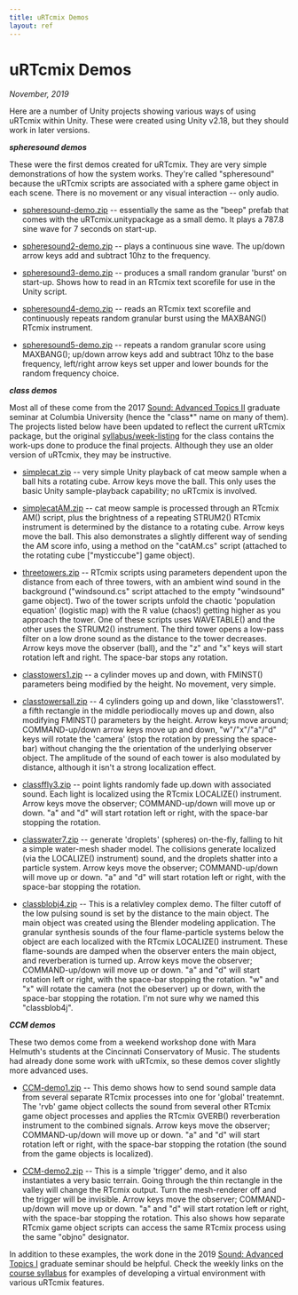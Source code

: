 ```yaml
---
title: uRTcmix Demos
layout: ref
---
```


# uRTcmix Demos

*November, 2019*  
  
Here are a number of Unity projects showing various ways of using
uRTcmix within Unity. These were created using Unity v2.18, but they
should work in later versions.  
  
  
***spheresound demos***  
  
These were the first demos created for uRTcmix. They are very simple
demonstrations of how the system works. They're called "spheresound"
because the uRTcmix scripts are associated with a sphere game object in
each scene. There is no movement or any visual interaction -- only
audio.  
  

- [spheresound-demo.zip](demos/spheresound-demo.zip) -- essentially the
  same as the "beep" prefab that comes with the uRTcmix.unitypackage as
  a small demo. It plays a 787.8 sine wave for 7 seconds on start-up.  
    
- [spheresound2-demo.zip](demos/spheresound2-demo.zip) -- plays a
  continuous sine wave. The up/down arrow keys add and subtract 10hz to
  the frequency.  
    
- [spheresound3-demo.zip](demos/spheresound3-demo.zip) -- produces a
  small random granular 'burst' on start-up. Shows how to read in an
  RTcmix text scorefile for use in the Unity script.  
    
- [spheresound4-demo.zip](demos/spheresound4-demo.zip) -- reads an
  RTcmix text scorefile and continuously repeats random granular burst
  using the MAXBANG() RTcmix instrument.  
    
- [spheresound5-demo.zip](demos/spheresound5-demo.zip) -- repeats a
  random granular score using MAXBANG(); up/down arrow keys add and
  subtract 10hz to the base frequency, left/right arrow keys set upper
  and lower bounds for the random frequency choice.

  
  
***class demos***  
  
Most all of these come from the 2017 [Sound: Advanced Topics
II](http://sites.music.columbia.edu/cmc/courses/g6611/spring2017/)
graduate seminar at Columbia University (hence the "class\*" name on
many of them). The projects listed below have been updated to reflect
the current uRTcmix package, but the original
[syllabus/week-listing](http://sites.music.columbia.edu/cmc/courses/g6611/spring2017/syl.html)
for the class contains the work-ups done to produce the final projects.
Although they use an older version of uRTcmix, they may be
instructive.  
  

- [simplecat.zip](demos/simplecat.zip) -- very simple Unity playback of
  cat meow sample when a ball hits a rotating cube. Arrow keys move the
  ball. This only uses the basic Unity sample-playback capability; no
  uRTcmix is involved.  
    
- [simplecatAM.zip](demos/simplecatAM.zip) -- cat meow sample is
  processed through an RTcmix AM() script, plus the brightness of a
  repeating STRUM2() RTcmix instrument is determined by the distance to
  a rotating cube. Arrow keys move the ball. This also demonstrates a
  slightly different way of sending the AM score info, using a method on
  the "catAM.cs" script (attached to the rotating cube \["mysticcube"\]
  game object).  
    
- [threetowers.zip](demos/threetowers.zip) -- RTcmix scripts using
  parameters dependent upon the distance from each of three towers, with
  an ambient wind sound in the background ("windsound.cs" script
  attached to the empty "windsound" game object). Two of the tower
  scripts unfold the chaotic 'population equation' (logistic map) with
  the R value (chaos!) getting higher as you approach the tower. One of
  these scripts uses WAVETABLE() and the other uses the STRUM2()
  instrument. The third tower opens a low-pass filter on a low drone
  sound as the distance to the tower decreases. Arrow keys move the
  observer (ball), and the "z" and "x" keys will start rotation left and
  right. The space-bar stops any rotation.  
    
- [classtowers1.zip](demos/classtowers1.zip) -- a cylinder moves up and
  down, with FMINST() parameters being modified by the height. No
  movement, very simple.  
    
- [classtowersall.zip](demos/classtowersall.zip) -- 4 cylinders going up
  and down, like 'classtowers1'. a fifth rectangle in the middle
  periodiocally moves up and down, also modifying FMINST() parameters by
  the height. Arrow keys move around; COMMAND-up/down arrow keys move up
  and down, "w"/"x"/"a"/"d" keys will rotate the 'camera' (stop the
  rotation by pressing the space-bar) without changing the the
  orientation of the underlying observer object. The amplitude of the
  sound of each tower is also modulated by distance, although it isn't a
  strong localization effect.  
    
- [classffly3.zip](demos/classffly3.zip) -- point lights randomly fade
  up.down with associated sound. Each light is localized using the
  RTcmix LOCALIZE() instrument. Arrow keys move the observer;
  COMMAND-up/down will move up or down. "a" and "d" will start rotation
  left or right, with the space-bar stopping the rotation.  
    
- [classwater7.zip](demos/classwater7.zip) -- generate 'droplets'
  (spheres) on-the-fly, falling to hit a simple water-mesh shader model.
  The collisions generate localized (via the LOCALIZE() instrument)
  sound, and the droplets shatter into a particle system. Arrow keys
  move the observer; COMMAND-up/down will move up or down. "a" and "d"
  will start rotation left or right, with the space-bar stopping the
  rotation.  
    
- [classblobj4.zip](demos/classblobj4.zip) -- This is a relativley
  complex demo. The filter cutoff of the low pulsing sound is set by the
  distance to the main object. The main object was created using the
  Blender modeling application. The granular synthesis sounds of the
  four flame-particle systems below the object are each localized with
  the RTcmix LOCALIZE() instrument. These flame-sounds are damped when
  the observer enters the main object, and reverberation is turned up.
  Arrow keys move the observer; COMMAND-up/down will move up or down.
  "a" and "d" will start rotation left or right, with the space-bar
  stopping the rotation. "w" and "x" will rotate the camera (not the
  obeserver) up or down, with the space-bar stopping the rotation. I'm
  not sure why we named this "classblob4j".

  
  
***CCM demos***  
  
These two demos come from a weekend workshop done with Mara Helmuth's
students at the Cincinnati Conservatory of Music. The students had
already done some work with uRTcmix, so these demos cover slightly more
advanced uses.  
  

- [CCM-demo1.zip](demos/CCM-demo1.zip) -- This demo shows how to send
  sound sample data from several separate RTcmix processes into one for
  'global' treatemnt. The 'rvb' game object collects the sound from
  several other RTcmix game object processes and applies the RTcmix
  GVERB() reverberation instrument to the combined signals. Arrow keys
  move the observer; COMMAND-up/down will move up or down. "a" and "d"
  will start rotation left or right, with the space-bar stopping the
  rotation (the sound from the game objects is localized).  
    
- [CCM-demo2.zip](demos/CCM-demo2.zip) -- This is a simple 'trigger'
  demo, and it also instantiates a very basic terrain. Going through the
  thin rectangle in the valley will change the RTcmix output. Turn the
  mesh-renderer off and the trigger will be invisible. Arrow keys move
  the observer; COMMAND-up/down will move up or down. "a" and "d" will
  start rotation left or right, with the space-bar stopping the
  rotation. This also shows how separate RTcmix game object scripts can
  access the same RTcmix process using the same "objno" designator.

  
  
In addition to these examples, the work done in the 2019 [Sound:
Advanced Topics
I](http://sites.music.columbia.edu/cmc/courses/g6610/fall2019/) graduate
seminar should be helpful. Check the weekly links on the [course
syllabus](http://sites.music.columbia.edu/cmc/courses/g6610/fall2019/syl.html)
for examples of developing a virtual environment with various uRTcmix
features.
